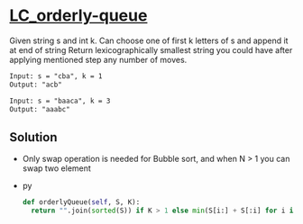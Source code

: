 # [LC_orderly-queue](https://leetcode.com/problems/orderly-queue)

Given string s and int k. Can choose one of first k letters of s and append it at end of string
Return lexicographically smallest string you could have after applying mentioned step any number of moves.

```txt
Input: s = "cba", k = 1
Output: "acb"

Input: s = "baaca", k = 3
Output: "aaabc"
```

## Solution

* Only swap operation is needed for Bubble sort, and when N > 1 you can swap two element

* py

  ```py
  def orderlyQueue(self, S, K):
    return "".join(sorted(S)) if K > 1 else min(S[i:] + S[:i] for i in range(len(S)))
  ```
